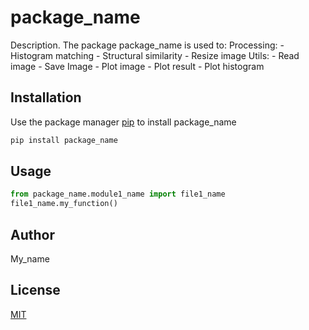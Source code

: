 # package_name

Description. 
The package package_name is used to:
	Processing:
		- Histogram matching
		- Structural similarity 
		- Resize image
	Utils:
		- Read image
		- Save Image
		- Plot image
		- Plot result
		- Plot histogram

## Installation

Use the package manager [pip](https://pip.pypa.io/en/stable/) to install package_name

```bash
pip install package_name
```

## Usage

```python
from package_name.module1_name import file1_name
file1_name.my_function()
```

## Author
My_name

## License
[MIT](https://choosealicense.com/licenses/mit/)